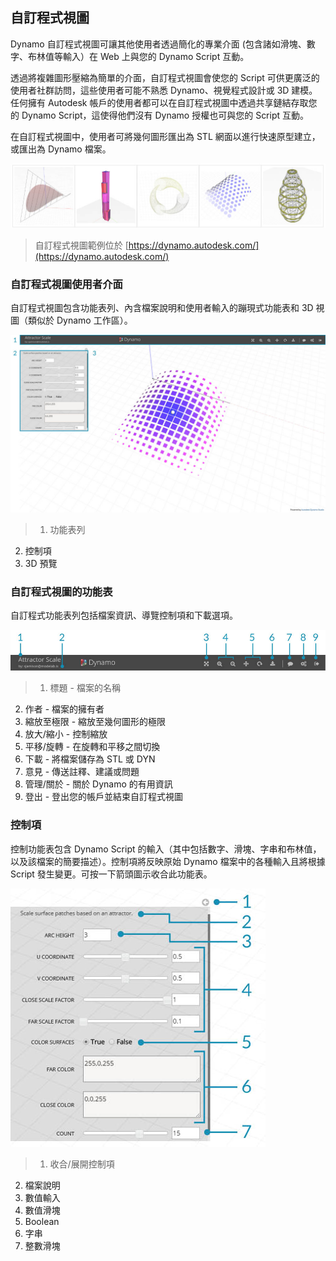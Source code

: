 

## 自訂程式視圖

Dynamo 自訂程式視圖可讓其他使用者透過簡化的專業介面 (包含諸如滑塊、數字、布林值等輸入）在 Web 上與您的 Dynamo Script 互動。

透過將複雜圖形壓縮為簡單的介面，自訂程式視圖會使您的 Script 可供更廣泛的使用者社群訪問，這些使用者可能不熟悉 Dynamo、視覺程式設計或 3D 建模。任何擁有 Autodesk 帳戶的使用者都可以在自訂程式視圖中透過共享鏈結存取您的 Dynamo Script，這使得他們沒有 Dynamo 授權也可與您的 Script 互動。

在自訂程式視圖中，使用者可將幾何圖形匯出為 STL 網面以進行快速原型建立，或匯出為 Dynamo 檔案。

![](images/customizer_00.jpg)

> 自訂程式視圖範例位於 [https://dynamo.autodesk.com/](https://dynamo.autodesk.com/)

### 自訂程式視圖使用者介面

自訂程式視圖包含功能表列、內含檔案說明和使用者輸入的蹦現式功能表和 3D 視圖（類似於 Dynamo 工作區）。

![](images/customizer_01.jpg)

> 1. 功能表列
2. 控制項
3. 3D 預覽

### 自訂程式視圖的功能表

自訂程式功能表列包括檔案資訊、導覽控制項和下載選項。

![](images/customizer_02.jpg)

> 1. 標題 - 檔案的名稱
2. 作者 - 檔案的擁有者
3. 縮放至極限 - 縮放至幾何圖形的極限
4. 放大/縮小 - 控制縮放
5. 平移/旋轉 - 在旋轉和平移之間切換
6. 下載 - 將檔案儲存為 STL 或 DYN
7. 意見 - 傳送註釋、建議或問題
8. 管理/關於 - 關於 Dynamo 的有用資訊
9. 登出 - 登出您的帳戶並結束自訂程式視圖

### 控制項

控制功能表包含 Dynamo Script 的輸入（其中包括數字、滑塊、字串和布林值，以及該檔案的簡要描述）。控制項將反映原始 Dynamo 檔案中的各種輸入且將根據 Script 發生變更。可按一下箭頭圖示收合此功能表。

![](images/customizer_03.jpg)

> 1. 收合/展開控制項
2. 檔案說明
3. 數值輸入
4. 數值滑塊
5. Boolean
6. 字串
7. 整數滑塊

